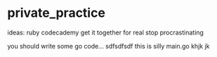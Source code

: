 # private_practice

ideas:
ruby codecademy
get it together
for real
stop procrastinating



you should write some go code... 
sdfsdfsdf
this is silly
main.go
khjk
jk

